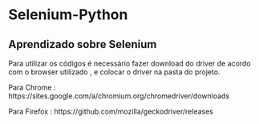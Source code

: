 # Selenium-Python
## Aprendizado sobre Selenium
<p>Para utilizar os códigos é necessário fazer download do driver de acordo com o browser utilizado , e colocar o driver na pasta do projeto.</p>
<p>Para Chrome : https://sites.google.com/a/chromium.org/chromedriver/downloads</p>
<p>Para Firefox : https://github.com/mozilla/geckodriver/releases</p>
